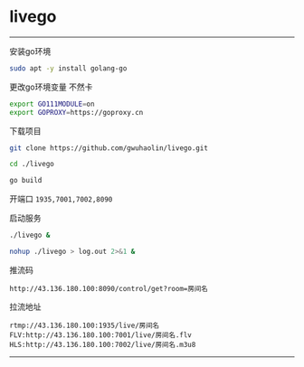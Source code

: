 # livego
--------

安装go环境
```bash
sudo apt -y install golang-go
```

更改go环境变量 不然卡
```bash
export GO111MODULE=on
export GOPROXY=https://goproxy.cn
```

下载项目
```bash
git clone https://github.com/gwuhaolin/livego.git

cd ./livego

go build
```

开端口
`1935,7001,7002,8090` 

启动服务
```bash
./livego &

nohup ./livego > log.out 2>&1 &
```

推流码 
```
http://43.136.180.100:8090/control/get?room=房间名
```

拉流地址
```
rtmp://43.136.180.100:1935/live/房间名
FLV:http://43.136.180.100:7001/live/房间名.flv
HLS:http://43.136.180.100:7002/live/房间名.m3u8
```
--------

